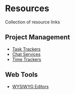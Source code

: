 # Resources
Collection of resource links

## Project Management
- [Task Trackers](./Project-Management/Task-Trackers)
- [Chat Services](./Project-Management/Chat-Services)
- [Time Trackers](./Project-Management/Time-Trackers)

## Web Tools
- [WYSIWYG Editors](./Web-Tools/WYSIWYG-Editors)
